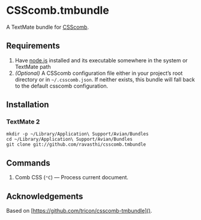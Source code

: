 # CSScomb.tmbundle

A TextMate bundle for [CSScomb](https://github.com/csscomb/csscomb.js).


## Requirements

1. Have [node.js](http://nodejs.org) installed and its executable somewhere in the system or TextMate path
1. *(Optional)* A CSScomb configuration file either in your project’s root directory or in `~/.csscomb.json`. If neither exists, this bundle will fall back to the default csscomb configuration.

## Installation

### TextMate 2

    mkdir -p ~/Library/Application\ Support/Avian/Bundles
    cd ~/Library/Application\ Support/Avian/Bundles
    git clone git://github.com/ravasthi/csscomb.tmbundle


## Commands

1. Comb CSS (`⌃C`) — Process current document.

## Acknowledgements

Based on [https://github.com/tricon/csscomb-tmbundle]().
